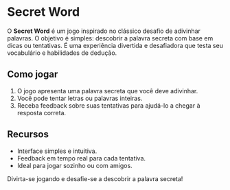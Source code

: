 # Secret Word

O **Secret Word** é um jogo inspirado no clássico desafio de adivinhar palavras. O objetivo é simples: descobrir a palavra secreta com base em dicas ou tentativas. É uma experiência divertida e desafiadora que testa seu vocabulário e habilidades de dedução.

## Como jogar
1. O jogo apresenta uma palavra secreta que você deve adivinhar.
2. Você pode tentar letras ou palavras inteiras.
3. Receba feedback sobre suas tentativas para ajudá-lo a chegar à resposta correta.

## Recursos
- Interface simples e intuitiva.
- Feedback em tempo real para cada tentativa.
- Ideal para jogar sozinho ou com amigos.

Divirta-se jogando e desafie-se a descobrir a palavra secreta!